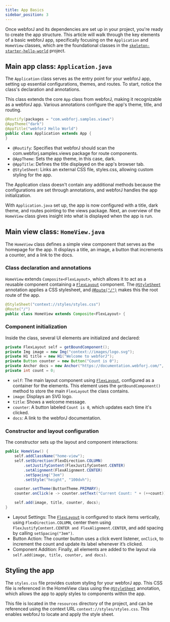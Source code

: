 ```yaml
---
title: App Basics
sidebar_position: 3
---
```


Once webforJ and its dependencies are set up in your project, you're ready to create the app structure. This article will walk through the key elements of a basic webforJ app, specifically focusing on the `Application` and `HomeView` classes, which are the foundational classes in the [`skeleton-starter-hello-world`](https://github.com/webforj/skeleton-starter-hello-world) project.

## Main app class: `Application.java`

The `Application` class serves as the entry point for your webforJ app, setting up essential configurations, themes, and routes. To start, notice the class's declaration and annotations. 

This class extends the core `App` class from webforJ, making it recognizable as a webforJ app. Various annotations configure the app's theme, title, and routing.

```java
@Routify(packages = "com.webforj.samples.views")
@AppTheme("dark")
@AppTitle("webforJ Hello World")
public class Application extends App {
}
```

- `@Routify`: Specifies that webforJ should scan the com.webforj.samples.views package for route components.
- `@AppTheme`: Sets the app theme, in this case, dark.
- `@AppTitle`: Defines the title displayed on the app's browser tab.
- `@StyleSheet`: Links an external CSS file, styles.css, allowing custom styling for the app.

The Application class doesn't contain any additional methods because the configurations are set through annotations, and webforJ handles the app initialization.

With `Application.java` set up, the app is now configured with a title, dark theme, and routes pointing to the views package. Next, an overview of the `HomeView` class gives insight into what is displayed when the app is run.

## Main view class: `HomeView.java`

The `HomeView` class defines a simple view component that serves as the homepage for the app. It displays a title, an image, a button that increments a counter, and a link to the docs.

### Class declaration and annotations

`HomeView` extends `Composite<FlexLayout>`, which allows it to act as a reusable component containing a [`FlexLayout`](../components/flex-layout) component. The [`@StyleSheet`](../styling/getting-started#using-annotations) annotation applies a CSS stylesheet, and [`@Route("/")`](../routing/overview) makes this the root route of the app.

```java
@StyleSheet("context://styles/styles.css")
@Route("/")
public class HomeView extends Composite<FlexLayout> {
```

### Component initialization

Inside the class, several UI elements are initialized and declared:

```java
private FlexLayout self = getBoundComponent();
private Img image = new Img("context://images/logo.svg");
private H1 title = new H1("Welcome to webforJ");
private Button counter = new Button("Count is 0");
private Anchor docs = new Anchor("https://documentation.webforj.com/", "Check out the docs to learn more");
private int count = 0;
```

- `self`: The main layout component using [`FlexLayout`](../components/flex-layout), configured as a container for the elements. This element uses the `getBoundComponent()` method to store the main `FlexLayout` the class contains.
- `image`: Displays an SVG logo.
- `title`: Shows a welcome message.
- `counter`: A button labeled `Count is 0`, which updates each time it's clicked.
- `docs`: A link to the webforJ documentation.

### Constructor and layout configuration

The constructor sets up the layout and component interactions:

```java
public HomeView() {
    self.addClassName("home-view");
    self.setDirection(FlexDirection.COLUMN)
        .setJustifyContent(FlexJustifyContent.CENTER)
        .setAlignment(FlexAlignment.CENTER)
        .setSpacing("3em")
        .setStyle("height", "100dvh");

    counter.setTheme(ButtonTheme.PRIMARY);
    counter.onClick(e -> counter.setText("Current Count: " + (++count)));

    self.add(image, title, counter, docs);
}
```

- Layout Settings: The [`FlexLayout`](../components/flex-layout) is configured to stack items vertically, using `FlexDirection.COLUMN`, center them using `FlexJustifyContent.CENTER and FlexAlignment.CENTER`, and add spacing by calling `setSpacing("3em")`.
- Button Action: The counter button uses a click event listener, `onClick`, to increment the count and update its label whenever it’s clicked.
- Component Addition: Finally, all elements are added to the layout via `self.add(image, title, counter, and docs)`.

## Styling the app

The `styles.css` file provides custom styling for your webforJ app. This CSS file is referenced in the HomeView class using the [`@StyleSheet`](../styling/getting-started#using-annotations) annotation, which allows the app to apply styles to components within the app.

This file is located in the `resources` directory of the project, and can be referenced using the context URL `context://styles/styles.css`. This enables webforJ to locate and apply the style sheet.